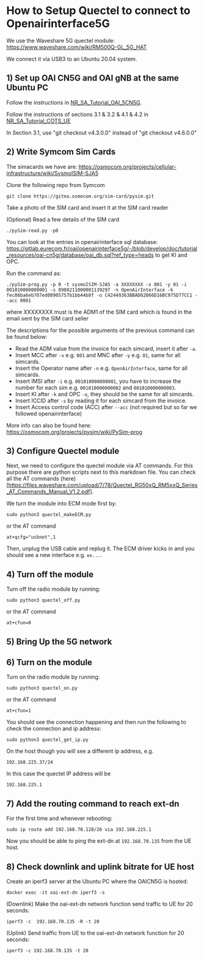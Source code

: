 # How to Setup Quectel to connect to Openairinterface5G

We use the Waveshare 5G quectel module: https://www.waveshare.com/wiki/RM500Q-GL_5G_HAT

We connect it via USB3 to an Ubuntu 20.04 system.

## 1) Set up OAI CN5G and OAI gNB at the same Ubuntu PC

Follow the instructions in [NR_SA_Tutorial_OAI_5CN5G](https://gitlab.eurecom.fr/oai/openairinterface5g/-/blob/develop/doc/NR_SA_Tutorial_OAI_CN5G.md).

Follow the instructions of sections 3.1 & 3.2 & 4.1 & 4.2 in [NR_SA_Tutorial_COTS_UE](https://gitlab.eurecom.fr/oai/openairinterface5g/-/blob/develop/doc/NR_SA_Tutorial_COTS_UE.md)

In Section 3.1, use "git checkout v4.3.0.0" instead of "git checkout v4.6.0.0"

## 2) Write Symcom Sim Cards

The simacards we have are: https://osmocom.org/projects/cellular-infrastructure/wiki/SysmoISIM-SJA5

Clone the following repo from Symcom
```
git clone https://gitea.osmocom.org/sim-card/pysim.git
```

Take a photo of the SIM card and insert it at the SIM card reader 

(Optional) Read a few details of the SIM card

```
./pySim-read.py -p0

```

You can look at the entries in openairinterface sql database: https://gitlab.eurecom.fr/oai/openairinterface5g/-/blob/develop/doc/tutorial_resources/oai-cn5g/database/oai_db.sql?ref_type=heads
to get KI and OPC.

Run the command as:
```
./pySim-prog.py -p 0 -t sysmoISIM-SJA5 -a XXXXXXXX -x 001 -y 01 -i 001010000000001 -s 8988211000001139297 -n OpenAirInterface -k fec86ba6eb707ed08905757b1bb44b8f -o C42449363BBAD02B66D16BC975D77CC1 --acc 0001
```
where XXXXXXXX must is the ADM1 of the SIM card which is found in the email sent by the SIM card seller

The descriptions for the possible arguments of the previous command can be found below:

- Read the ADM value from the invoice for each simcard, insert it after `-a`.
- Insert MCC after `-x` e.g. `001` and MNC after `-y` e.g. `01`, same for all simcards.
- Insert the Operator name after `-n` e.g. `OpenAirInterface`, same for all simcards.
- Insert IMSI after `-i` e.g. `001010000000001`, you have to increase the number for each sim e.g. `001010000000002` and `001010000000003`.
- Insert KI after `-k` and OPC `-o`, they should be the same for all simcards.
- Insert ICCID after `-s` by reading it for each simcard from the invoice.
- Insert Access control code (ACC) after `--acc` (not required but so far we followed openairinterface)

More info can also be found here: https://osmocom.org/projects/pysim/wiki/PySim-prog

## 3) Configure Quectel module

Next, we need to configure the quectel module via AT commands. For this purpose there are python scripts next to this markdown file.
You can check all the AT commands (here)[https://files.waveshare.com/upload/7/78/Quectel_RG50xQ_RM5xxQ_Series_AT_Commands_Manual_V1.2.pdf].

We turn the module into ECM mode first by:
```
sudo python3 quectel_makeECM.py
```
or the AT command
```
at+qcfg="usbnet",1
```
Then, unplug the USB cable and replug it. The ECM driver kicks in and you should see a new interface e.g. `ex...`.

## 4) Turn off the module

Turn off the radio module by running:
```
sudo python3 quectel_off.py
```
or the AT command
```
at+cfun=0
```

## 5) Bring Up the 5G network

## 6) Turn on the module

Turn on the radio module by running:
```
sudo python3 quectel_on.py
```
or the AT command
```
at+cfun=1
```
You should see the connection happening and then run the following to check the connection and ip address:
```
sudo python3 quectel_get_ip.py
```
On the host though you will see a different ip address, e.g.
```
192.168.225.37/24
```
In this case the quectel IP address will be
```
192.168.225.1
```

## 7) Add the routing command to reach ext-dn

For the first time and whenever rebooting:

```
sudo ip route add 192.168.70.128/26 via 192.168.225.1
```
Now you should be able to ping the ext-dn at `192.168.70.135` from the UE host.

## 8) Check downlink and uplink bitrate for UE host

Create an iperf3 server at the Ubuntu PC where the OAICN5G is hosted:

```
docker exec -it oai-ext-dn iperf3 -s
```

(Downlink) Make the oai-ext-dn network function send traffic to UE for 20 seconds:

```
iperf3 -c  192.168.70.135 -R -t 20
```

(Uplink) Send traffic from UE to the oai-ext-dn network function for 20 seconds:

```
iperf3 -c 192.168.70.135 -t 20
```
